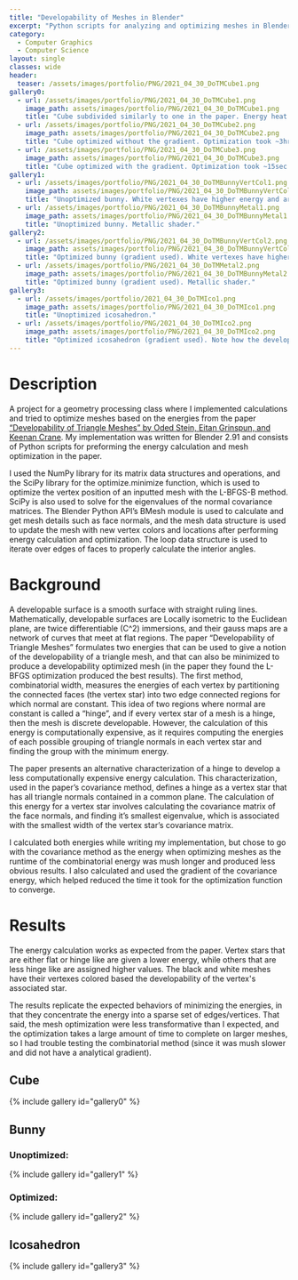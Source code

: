 ```yaml
---
title: "Developability of Meshes in Blender"
excerpt: "Python scripts for analyzing and optimizing meshes in Blender"
category:
  - Computer Graphics
  - Computer Science
layout: single
classes: wide
header:
  teaser: /assets/images/portfolio/PNG/2021_04_30_DoTMCube1.png
gallery0:
  - url: /assets/images/portfolio/PNG/2021_04_30_DoTMCube1.png
    image_path: assets/images/portfolio/PNG/2021_04_30_DoTMCube1.png
    title: "Cube subdivided similarly to one in the paper. Energy heat map shader, white vertexes have higher energy and are therefore less developable. The next two images show results of optimization to minimize the energy of the whole mesh"
  - url: /assets/images/portfolio/PNG/2021_04_30_DoTMCube2.png
    image_path: assets/images/portfolio/PNG/2021_04_30_DoTMCube2.png
    title: "Cube optimized without the gradient. Optimization took ~3hrs."
  - url: /assets/images/portfolio/PNG/2021_04_30_DoTMCube3.png
    image_path: assets/images/portfolio/PNG/2021_04_30_DoTMCube3.png
    title: "Cube optimized with the gradient. Optimization took ~15sec."
gallery1:
  - url: /assets/images/portfolio/PNG/2021_04_30_DoTMBunnyVertCol1.png
    image_path: assets/images/portfolio/PNG/2021_04_30_DoTMBunnyVertCol1.png
    title: "Unoptimized bunny. White vertexes have higher energy and are therefore less developable."
  - url: /assets/images/portfolio/PNG/2021_04_30_DoTMBunnyMetal1.png
    image_path: assets/images/portfolio/PNG/2021_04_30_DoTMBunnyMetal1.png
    title: "Unoptimized bunny. Metallic shader."
gallery2:
  - url: /assets/images/portfolio/PNG/2021_04_30_DoTMBunnyVertCol2.png
    image_path: assets/images/portfolio/PNG/2021_04_30_DoTMBunnyVertCol2.png
    title: "Optimized bunny (gradient used). White vertexes have higher energy and are therefore less developable. Optimization took ~3mins."
  - url: /assets/images/portfolio/PNG/2021_04_30_DoTMMetal2.png
    image_path: assets/images/portfolio/PNG/2021_04_30_DoTMBunnyMetal2.png
    title: "Optimized bunny (gradient used). Metallic shader."
gallery3:
  - url: /assets/images/portfolio/2021_04_30_DoTMIco1.png
    image_path: assets/images/portfolio/PNG/2021_04_30_DoTMIco1.png
    title: "Unoptimized icosahedron."
  - url: /assets/images/portfolio/PNG/2021_04_30_DoTMIco2.png
    image_path: assets/images/portfolio/PNG/2021_04_30_DoTMIco2.png
    title: "Optimized icosahedron (gradient used). Note how the developability energy concentrates into a sparse set of vertex stars. Optimization took ~33sec."
---
```

# Description

A project for a geometry processing class where I implemented calculations and tried to optimize meshes based on the energies from the paper [“Developability of Triangle Meshes” by Oded Stein, Eitan Grinspun, and Keenan Crane](https://dl.acm.org/doi/10.1145/3197517.3201303). My implementation was written for Blender 2.91 and consists of Python scripts for preforming the energy calculation and mesh optimization in the paper.

I used the NumPy library for its matrix data structures and operations, and the SciPy library for the optimize.minimize function, which is used to optimize the vertex position of an inputted mesh with the L-BFGS-B method. SciPy is also used to solve for the eigenvalues of the normal covariance matrices. The Blender Python API’s BMesh module is used to calculate and get mesh details such as face normals, and the mesh data structure is used to update the mesh with new vertex colors and locations after performing energy calculation and optimization. The loop data structure is used to iterate over edges of faces to properly calculate the interior angles.

# Background

A developable surface is a smooth surface with straight ruling lines. Mathematically, developable surfaces are Locally isometric to the Euclidean plane, are twice differentiable (C^2) immersions, and their gauss maps are a network of curves that meet at flat regions. The paper “Developability of Triangle Meshes” formulates two energies that can be used to give a notion of the developability of a triangle mesh, and that can also be minimized to produce a developability optimized mesh (in the paper they found the L-BFGS optimization produced the best results). The first method, combinatorial width, measures the energies of each vertex by partitioning the connected faces (the vertex star) into two edge connected regions for which normal are constant. This idea of two regions where normal are constant is called a “hinge”, and if every vertex star of a mesh is a hinge, then the mesh is discrete developable. However, the calculation of this energy is computationally expensive, as it requires computing the energies of each possible grouping of triangle normals in each vertex star and finding the group with the minimum energy.

The paper presents an alternative characterization of a hinge to develop a less computationally expensive energy calculation. This characterization, used in the paper’s covariance method, defines a hinge as a vertex star that has all triangle normals contained in a common plane. The calculation of this energy for a vertex star involves calculating the covariance matrix of the face normals, and finding it’s smallest eigenvalue, which is associated with the smallest width of the vertex star’s covariance matrix.

I calculated both energies while writing my implementation, but chose to go with the covariance method as the energy when optimizing meshes as the runtime of the combinatorial energy was mush longer and produced less obvious results. I also calculated and used the gradient of the covariance energy, which helped reduced the time it took for the optimization function to converge.

# Results

The energy calculation works as expected from the paper. Vertex stars that are either flat or hinge like are given a lower energy, while others that are less hinge like are assigned higher values. The black and white meshes have their vertexes colored based the developability of the vertex's associated star.

The results replicate the expected behaviors of minimizing the energies, in that they concentrate the energy into a sparse set of edges/vertices. That said, the mesh optimization were less transformative than I expected, and the optimization takes a large amount of time to complete on larger meshes, so I had trouble testing the combinatorial method (since it was mush slower and did not have a analytical gradient).  


## Cube
{% include gallery id="gallery0" %}

## Bunny
### Unoptimized:
{% include gallery id="gallery1" %}
### Optimized:
{% include gallery id="gallery2" %}

## Icosahedron
{% include gallery id="gallery3" %}
